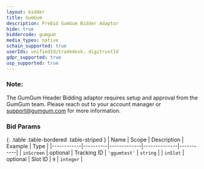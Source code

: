 ```yaml
---
layout: bidder
title: GumGum
description: Prebid GumGum Bidder Adaptor
hide: true
biddercode: gumgum
media_types: native
schain_supported: true
userIds: unifiedId/tradedesk, digitrustId
gdpr_supported: true
usp_supported: true
---
```


### Note:

The GumGum Header Bidding adaptor requires setup and approval from the GumGum
team. Please reach out to your account manager or <support@gumgum.com> for more
information.

### Bid Params

{: .table .table-bordered .table-striped }
| Name       | Scope    | Description | Example      | Type      |
|------------|----------|-------------|--------------|-----------|
| `inScreen` | optional | Tracking ID | `'ggumtest'` | `string`  |
| `inSlot`   | optional | Slot ID     | `9`          | `integer` |
